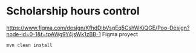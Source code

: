 # Scholarship hours control

https://www.figma.com/design/KfhdDIbVsgEq5CshWKiQGE/Poo-Design?node-id=0-1&t=tpAWg9Y4jsWk1zBB-1
Figma proyect
```
mvn clean install
```
